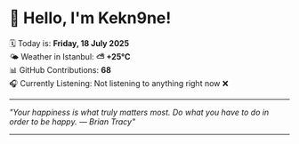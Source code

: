 # 👋 Hello, I'm Kekn9ne!

🗓️ Today is: **Friday, 18 July 2025**  
🌤️ Weather in Istanbul: **⛅️  +25°C**  
📊 GitHub Contributions: **68**  
🎧 Currently Listening: Not listening to anything right now ❌

---

_"Your happiness is what truly matters most. Do what you have to do in order to be happy. — *Brian Tracy*"_

---
